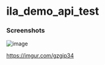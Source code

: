 # ila_demo_api_test

### Screenshots

![image](https://i.imgur.com/gzgip34.png})

https://imgur.com/gzgip34
